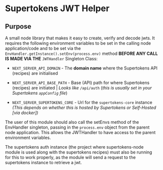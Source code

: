 # Supertokens JWT Helper

## Purpose

A small node library that makes it easy to create, verify and decode jwts. It requires the following environment variables to be set in the calling node application/code and to be set via the `EnvHandler.getInstance().setEnv(process.env)` method **BEFORE ANY CALL IS MADE VIA THE** `JWTHandler` Singleton Class:

- `NEXT_SERVER_API_DOMAIN` - The **domain name** where the Supertokens API (recipes) are initialised

- `NEXT_SERVER_API_BASE_PATH` - Base (API) path for where Supertokens (recipes) are initiated | _Looks like_ `/api/auth` (_this is usually set in your Supertokens `appConfig` file_)

- `NEXT_SERVER_SUPERTOKENS_CORE` - Url for the `supertokens-core` instance _(This depends on whether this is hosted by Supertokens or Self-Hosted [via docker])_

The user of this module should also call the setEnvs method of the EnvHandler singleton, passing in the `process.env` object from the parent node application. This allows the JWTHandler to have access to the parent environment variables.

The supertokens auth instance (the project where supertokens-node module is used along with the supertokens recipes) must also be running for this to work properly, as the module will send a request to the supertokens instance to retrieve a jwt.
